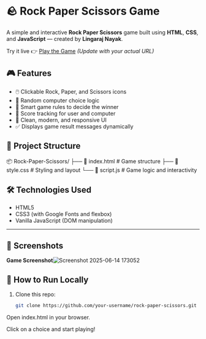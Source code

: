 # 🪨 Rock Paper Scissors Game

A simple and interactive **Rock Paper Scissors** game built using **HTML**, **CSS**, and **JavaScript** — created by **Lingaraj Nayak**.

Try it live 👉 [Play the Game](https://lingaa-2005.github.io/Stone-Paper-Scissors-Game/) *(Update with your actual URL)*

## 🎮 Features

- 🖱️ Clickable Rock, Paper, and Scissors icons
- 🤖 Random computer choice logic
- 🧠 Smart game rules to decide the winner
- 🧾 Score tracking for user and computer
- 🎨 Clean, modern, and responsive UI
- ✅ Displays game result messages dynamically


## 📁 Project Structure

📦 Rock-Paper-Scissors/
├── 📄 index.html # Game structure
├── 🎨 style.css # Styling and layout
└── 🧠 script.js # Game logic and interactivity


## 🛠️ Technologies Used

- HTML5
- CSS3 (with Google Fonts and flexbox)
- Vanilla JavaScript (DOM manipulation)

---

## 📸 Screenshots

**Game Screenshot**![Screenshot 2025-06-14 173052](https://github.com/user-attachments/assets/dbb96cec-3ce8-4d9d-9d3a-bb7c504bdade)

 


## 🚀 How to Run Locally

1. Clone this repo:
   ```bash
   git clone https://github.com/your-username/rock-paper-scissors.git
Open index.html in your browser.

Click on a choice and start playing!
